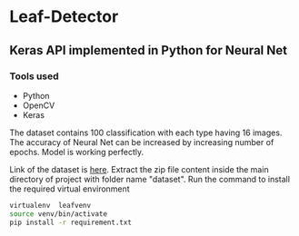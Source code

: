 # Leaf-Detector
## Keras API implemented in Python for Neural Net
### Tools used
- Python
- OpenCV
- Keras

The dataset contains 100 classification with each type having 16 images. The accuracy of Neural Net can be increased by increasing number of epochs. Model is working perfectly.

Link of the dataset is [here](https://archive.ics.uci.edu/ml/machine-learning-databases/00241/100%20leaves%20plant%20species.zip).
Extract the zip file content inside the main directory of project with folder name "dataset".
Run the command to install the required virtual environment
```sh
virtualenv  leafvenv
source venv/bin/activate
pip install -r requirement.txt
```
